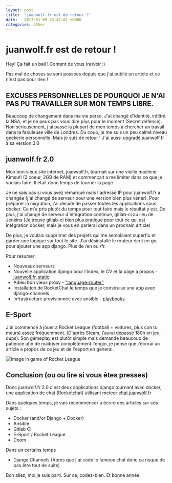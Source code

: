 ```yaml
---
layout: post
title:  "juanwolf.fr est de retour !"
date:   2017-01-09 22:47:01 +0000
categories: other
---
```


# juanwolf.fr est de retour !

Hey! Ça fait un bail ! Content de vous (re)voir :)

Pas mal de choses se sont passées depuis que j'ai publié un article et ce n'est pas pour rien !

## EXCUSES PERSONNELLES DE POURQUOI JE N'AI PAS PU TRAVAILLER SUR MON TEMPS LIBRE.

Beaucoup de changement dans ma vie perso. J'ai changé d'identité, infiltré la NSA, et je ne peux pas vous dire plus pour le moment (Secret défense).
Non sérieusement, j'ai passé la plupart de mon temps à chercher un travail dans la fabuleuse ville de Londres.
Du coup,  je me suis un peu calmé niveau geekerie personnelle. Mais je suis de retour !
J'ai aussi upgradé juanwolf.fr à sa version 2.0

## juanwolf.fr  2.0

Mon bon vieux site internet, juanwolf.fr, tournait sur une vieille machine Kimsufi (2 coeur, 2GB de RAM) et commençait a me limiter dans ce que je voulais faire. Il était donc temps de tourner la page.

Je ne sais pas si vous avez remarqué mais l'adresse IP pour juanwolf.fr a changée (j'ai changé de serveur pour une version bien plus véner). Pour préparer la migration, j'ai décidé de passer toutes les applications sous docker. Ca m'a pris plutôt du temps pour tout faire mais le résultat y est. De plus, j'ai changé de serveur d'intégration continue, gitlab-ci au lieu de Jenkins (Je trouve gitlab-ci bien plus pratique pour tout ce qui est intégration docker, mais je vous en parlerai dans un prochain article)

De plus, je voulais supprimer des projets qui me semblaient superflu et garder une logique sur tout le site. J'ai désinstallé le routeur écrit en go, pour ajouter une app django. Plus de /en ou /fr.

Pour resumer:

* Nouveaux serveurs
* Nouvelle application django pour l'index, le CV et la page a propos - [juanwolf.fr_static](https://github.com/juanwolf/juanwolf.fr_static)
* Adieu bon vieux proxy - ["language-router"](https://github.com/juanwolf/language-router)
* Installation de RocketChat le temps que je construise une app avec django-channels
* Infrastructure provisionnée avec ansible - [playbooks](https://github.com/juanwolf/playbooks)

## E-Sport

J'ai commencé à jouer à Rocket League (football + voitures, plus con tu meurs) assez fréquemment. (D'après Steam, j'aurai dépassé 180h en jeu, oups). Son gameplay est plutôt simple mais demande beaucoup de patience afin de maitriser complètement l'engin, je pense que j'écrirai un article a propos de ce jeu et de l'esport en general.


![Image in game of Rocket League](https://images-na.ssl-images-amazon.com/images/I/919ip%2B4zDsL.jpg)


## Conclusion (ou ou lire si vous êtes presses)

Donc juanwolf.fr 2.0 c'est deux applications django tournant avec docker, une application de chat (Rocketchat) utilisant meteor [chat.juanwolf.fr](https://chat.juanwolf.fr)

Dans quelques temps, je vais recommencer a écrire des articles sur ces sujets :

* Docker (and/or Django + Docker)
* Ansible
* Gitlab CI
* E-Sport / Rocket League
* Doom

Dans un certains temps

* Django Channels (Apres que j'ai code le fameux chat donc ca risque de pas être tout de suite)


Bon allez, moi je suis parti. Sur ce, codez-bien. Et bonne année.
